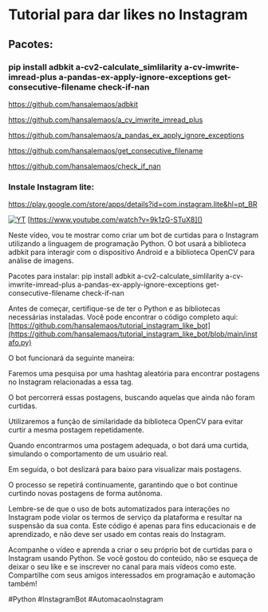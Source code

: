 # Tutorial para dar likes no Instagram
## Pacotes:

###  pip install adbkit a-cv2-calculate_simlilarity a-cv-imwrite-imread-plus a-pandas-ex-apply-ignore-exceptions get-consecutive-filename check-if-nan

 https://github.com/hansalemaos/adbkit
 
 https://github.com/hansalemaos/a_cv_imwrite_imread_plus
 
 https://github.com/hansalemaos/a_pandas_ex_apply_ignore_exceptions
 
 https://github.com/hansalemaos/get_consecutive_filename
 
 https://github.com/hansalemaos/check_if_nan


### Instale Instagram lite:

https://play.google.com/store/apps/details?id=com.instagram.lite&hl=pt_BR
 
[![YT](https://i.ytimg.com/vi/9k1zG-STuX8/maxresdefault.jpg)](https://www.youtube.com/watch?v=9k1zG-STuX8)
[https://www.youtube.com/watch?v=9k1zG-STuX8]()

Neste vídeo, vou te mostrar como criar um bot de curtidas para o Instagram utilizando a linguagem de programação Python. O bot usará a biblioteca adbkit para interagir com o dispositivo Android e a biblioteca OpenCV para análise de imagens.

Pacotes para instalar: pip install adbkit a-cv2-calculate_simlilarity a-cv-imwrite-imread-plus a-pandas-ex-apply-ignore-exceptions get-consecutive-filename check-if-nan

Antes de começar, certifique-se de ter o Python e as bibliotecas necessárias instaladas. Você pode encontrar o código completo aqui: [https://github.com/hansalemaos/tutorial_instagram_like_bot](https://github.com/hansalemaos/tutorial_instagram_like_bot/blob/main/instafo.py)

O bot funcionará da seguinte maneira:

Faremos uma pesquisa por uma hashtag aleatória para encontrar postagens no Instagram relacionadas a essa tag.

O bot percorrerá essas postagens, buscando aquelas que ainda não foram curtidas.

Utilizaremos a função de similaridade da biblioteca OpenCV para evitar curtir a mesma postagem repetidamente.

Quando encontrarmos uma postagem adequada, o bot dará uma curtida, simulando o comportamento de um usuário real.

Em seguida, o bot deslizará para baixo para visualizar mais postagens.

O processo se repetirá continuamente, garantindo que o bot continue curtindo novas postagens de forma autônoma.

Lembre-se de que o uso de bots automatizados para interações no Instagram pode violar os termos de serviço da plataforma e resultar na suspensão da sua conta. Este código é apenas para fins educacionais e de aprendizado, e não deve ser usado em contas reais do Instagram.

Acompanhe o vídeo e aprenda a criar o seu próprio bot de curtidas para o Instagram usando Python. Se você gostou do conteúdo, não se esqueça de deixar o seu like e se inscrever no canal para mais vídeos como este. Compartilhe com seus amigos interessados em programação e automação também!

#Python #InstagramBot #AutomacaoInstagram


